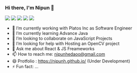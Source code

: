 ### Hi there, I'm Nipun 👋

<!-- <div style="align=center"> -->
<img src="https://img.shields.io/badge/JavaScript-323330?style=for-the-badge&logo=javascript&logoColor=F7DF1E"/> <img src="https://img.shields.io/badge/React-20232A?style=for-the-badge&logo=react&logoColor=61DAFB"/> <img src="https://img.shields.io/badge/firebase-ffca28?style=for-the-badge&logo=firebase&logoColor=white"/> <img src="https://img.shields.io/badge/Redux-593D88?style=for-the-badge&logo=redux&logoColor=white" /> <img src="https://img.shields.io/badge/Java-ED8B00?style=for-the-badge&logo=java&logoColor=white" /> 
<!-- </div> -->

<!--
**nipunh/nipunh** is a ✨ _special_ ✨ repository because its `README.md` (this file) appears on your GitHub profile.
-->

- 🔭 I’m currently working with Platos Inc as Software Engineer
- 🌱 I’m currently learning Advance Java
- 👯 I’m looking to collaborate on JavaScript Projects
- 🤔 I’m looking for help with Hosting an OpenCV project
- 💬 Ask me about React & JS Freameworks
- 📫 How to reach me: nipunhedaoo@gmail.com
- 😄 Protfolio : https://nipunh.github.io/ (Under Development)
- ⚡ Fun fact: ...

